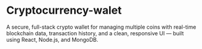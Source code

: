 # Cryptocurrency-walet
A secure, full-stack crypto wallet for managing multiple coins with real-time blockchain data, transaction history, and a clean, responsive UI — built using React, Node.js, and MongoDB.
